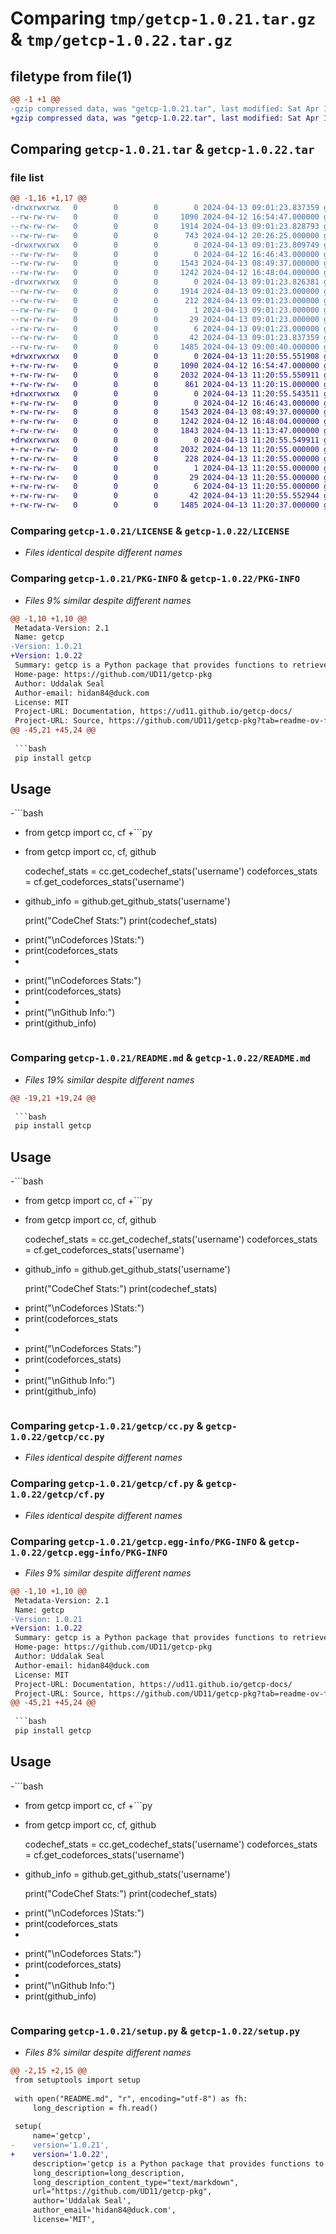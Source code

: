 # Comparing `tmp/getcp-1.0.21.tar.gz` & `tmp/getcp-1.0.22.tar.gz`

## filetype from file(1)

```diff
@@ -1 +1 @@
-gzip compressed data, was "getcp-1.0.21.tar", last modified: Sat Apr 13 09:01:23 2024, max compression
+gzip compressed data, was "getcp-1.0.22.tar", last modified: Sat Apr 13 11:20:55 2024, max compression
```

## Comparing `getcp-1.0.21.tar` & `getcp-1.0.22.tar`

### file list

```diff
@@ -1,16 +1,17 @@
-drwxrwxrwx   0        0        0        0 2024-04-13 09:01:23.837359 getcp-1.0.21/
--rw-rw-rw-   0        0        0     1090 2024-04-12 16:54:47.000000 getcp-1.0.21/LICENSE
--rw-rw-rw-   0        0        0     1914 2024-04-13 09:01:23.828793 getcp-1.0.21/PKG-INFO
--rw-rw-rw-   0        0        0      743 2024-04-12 20:26:25.000000 getcp-1.0.21/README.md
-drwxrwxrwx   0        0        0        0 2024-04-13 09:01:23.809749 getcp-1.0.21/getcp/
--rw-rw-rw-   0        0        0        0 2024-04-12 16:46:43.000000 getcp-1.0.21/getcp/__init__.py
--rw-rw-rw-   0        0        0     1543 2024-04-13 08:49:37.000000 getcp-1.0.21/getcp/cc.py
--rw-rw-rw-   0        0        0     1242 2024-04-12 16:48:04.000000 getcp-1.0.21/getcp/cf.py
-drwxrwxrwx   0        0        0        0 2024-04-13 09:01:23.826381 getcp-1.0.21/getcp.egg-info/
--rw-rw-rw-   0        0        0     1914 2024-04-13 09:01:23.000000 getcp-1.0.21/getcp.egg-info/PKG-INFO
--rw-rw-rw-   0        0        0      212 2024-04-13 09:01:23.000000 getcp-1.0.21/getcp.egg-info/SOURCES.txt
--rw-rw-rw-   0        0        0        1 2024-04-13 09:01:23.000000 getcp-1.0.21/getcp.egg-info/dependency_links.txt
--rw-rw-rw-   0        0        0       29 2024-04-13 09:01:23.000000 getcp-1.0.21/getcp.egg-info/requires.txt
--rw-rw-rw-   0        0        0        6 2024-04-13 09:01:23.000000 getcp-1.0.21/getcp.egg-info/top_level.txt
--rw-rw-rw-   0        0        0       42 2024-04-13 09:01:23.837359 getcp-1.0.21/setup.cfg
--rw-rw-rw-   0        0        0     1485 2024-04-13 09:00:40.000000 getcp-1.0.21/setup.py
+drwxrwxrwx   0        0        0        0 2024-04-13 11:20:55.551908 getcp-1.0.22/
+-rw-rw-rw-   0        0        0     1090 2024-04-12 16:54:47.000000 getcp-1.0.22/LICENSE
+-rw-rw-rw-   0        0        0     2032 2024-04-13 11:20:55.550911 getcp-1.0.22/PKG-INFO
+-rw-rw-rw-   0        0        0      861 2024-04-13 11:20:15.000000 getcp-1.0.22/README.md
+drwxrwxrwx   0        0        0        0 2024-04-13 11:20:55.543511 getcp-1.0.22/getcp/
+-rw-rw-rw-   0        0        0        0 2024-04-12 16:46:43.000000 getcp-1.0.22/getcp/__init__.py
+-rw-rw-rw-   0        0        0     1543 2024-04-13 08:49:37.000000 getcp-1.0.22/getcp/cc.py
+-rw-rw-rw-   0        0        0     1242 2024-04-12 16:48:04.000000 getcp-1.0.22/getcp/cf.py
+-rw-rw-rw-   0        0        0     1843 2024-04-13 11:13:47.000000 getcp-1.0.22/getcp/github.py
+drwxrwxrwx   0        0        0        0 2024-04-13 11:20:55.549911 getcp-1.0.22/getcp.egg-info/
+-rw-rw-rw-   0        0        0     2032 2024-04-13 11:20:55.000000 getcp-1.0.22/getcp.egg-info/PKG-INFO
+-rw-rw-rw-   0        0        0      228 2024-04-13 11:20:55.000000 getcp-1.0.22/getcp.egg-info/SOURCES.txt
+-rw-rw-rw-   0        0        0        1 2024-04-13 11:20:55.000000 getcp-1.0.22/getcp.egg-info/dependency_links.txt
+-rw-rw-rw-   0        0        0       29 2024-04-13 11:20:55.000000 getcp-1.0.22/getcp.egg-info/requires.txt
+-rw-rw-rw-   0        0        0        6 2024-04-13 11:20:55.000000 getcp-1.0.22/getcp.egg-info/top_level.txt
+-rw-rw-rw-   0        0        0       42 2024-04-13 11:20:55.552944 getcp-1.0.22/setup.cfg
+-rw-rw-rw-   0        0        0     1485 2024-04-13 11:20:37.000000 getcp-1.0.22/setup.py
```

### Comparing `getcp-1.0.21/LICENSE` & `getcp-1.0.22/LICENSE`

 * *Files identical despite different names*

### Comparing `getcp-1.0.21/PKG-INFO` & `getcp-1.0.22/PKG-INFO`

 * *Files 9% similar despite different names*

```diff
@@ -1,10 +1,10 @@
 Metadata-Version: 2.1
 Name: getcp
-Version: 1.0.21
+Version: 1.0.22
 Summary: getcp is a Python package that provides functions to retrieve stats from Competitive Programming platforms. Currently, it supports fetching stats from CodeChef and Codeforces.
 Home-page: https://github.com/UD11/getcp-pkg
 Author: Uddalak Seal
 Author-email: hidan84@duck.com
 License: MIT
 Project-URL: Documentation, https://ud11.github.io/getcp-docs/
 Project-URL: Source, https://github.com/UD11/getcp-pkg?tab=readme-ov-file
@@ -45,21 +45,24 @@
 
 ```bash
 pip install getcp
 ```
 
 ## Usage
 
-```bash
-    from getcp import cc, cf
+```py
+    from getcp import cc, cf, github
     
     codechef_stats = cc.get_codechef_stats('username')
     codeforces_stats = cf.get_codeforces_stats('username')
+    github_info = github.get_github_stats('username')
     
     print("CodeChef Stats:")
     print(codechef_stats)
     
-    print("\nCodeforces )Stats:")
-    print(codeforces_stats
-
+    print("\nCodeforces Stats:")
+    print(codeforces_stats)
+    
+    print("\nGithub Info:")
+    print(github_info)
 
 ```
```

### Comparing `getcp-1.0.21/README.md` & `getcp-1.0.22/README.md`

 * *Files 19% similar despite different names*

```diff
@@ -19,21 +19,24 @@
 
 ```bash
 pip install getcp
 ```
 
 ## Usage
 
-```bash
-    from getcp import cc, cf
+```py
+    from getcp import cc, cf, github
     
     codechef_stats = cc.get_codechef_stats('username')
     codeforces_stats = cf.get_codeforces_stats('username')
+    github_info = github.get_github_stats('username')
     
     print("CodeChef Stats:")
     print(codechef_stats)
     
-    print("\nCodeforces )Stats:")
-    print(codeforces_stats
-
+    print("\nCodeforces Stats:")
+    print(codeforces_stats)
+    
+    print("\nGithub Info:")
+    print(github_info)
 
 ```
```

### Comparing `getcp-1.0.21/getcp/cc.py` & `getcp-1.0.22/getcp/cc.py`

 * *Files identical despite different names*

### Comparing `getcp-1.0.21/getcp/cf.py` & `getcp-1.0.22/getcp/cf.py`

 * *Files identical despite different names*

### Comparing `getcp-1.0.21/getcp.egg-info/PKG-INFO` & `getcp-1.0.22/getcp.egg-info/PKG-INFO`

 * *Files 9% similar despite different names*

```diff
@@ -1,10 +1,10 @@
 Metadata-Version: 2.1
 Name: getcp
-Version: 1.0.21
+Version: 1.0.22
 Summary: getcp is a Python package that provides functions to retrieve stats from Competitive Programming platforms. Currently, it supports fetching stats from CodeChef and Codeforces.
 Home-page: https://github.com/UD11/getcp-pkg
 Author: Uddalak Seal
 Author-email: hidan84@duck.com
 License: MIT
 Project-URL: Documentation, https://ud11.github.io/getcp-docs/
 Project-URL: Source, https://github.com/UD11/getcp-pkg?tab=readme-ov-file
@@ -45,21 +45,24 @@
 
 ```bash
 pip install getcp
 ```
 
 ## Usage
 
-```bash
-    from getcp import cc, cf
+```py
+    from getcp import cc, cf, github
     
     codechef_stats = cc.get_codechef_stats('username')
     codeforces_stats = cf.get_codeforces_stats('username')
+    github_info = github.get_github_stats('username')
     
     print("CodeChef Stats:")
     print(codechef_stats)
     
-    print("\nCodeforces )Stats:")
-    print(codeforces_stats
-
+    print("\nCodeforces Stats:")
+    print(codeforces_stats)
+    
+    print("\nGithub Info:")
+    print(github_info)
 
 ```
```

### Comparing `getcp-1.0.21/setup.py` & `getcp-1.0.22/setup.py`

 * *Files 8% similar despite different names*

```diff
@@ -2,15 +2,15 @@
 from setuptools import setup
 
 with open("README.md", "r", encoding="utf-8") as fh:
     long_description = fh.read()
 
 setup(
     name='getcp',
-    version='1.0.21',
+    version='1.0.22',
     description='getcp is a Python package that provides functions to retrieve stats from Competitive Programming platforms. Currently, it supports fetching stats from CodeChef and Codeforces.',
     long_description=long_description,
     long_description_content_type="text/markdown",
     url="https://github.com/UD11/getcp-pkg",
     author='Uddalak Seal',
     author_email='hidan84@duck.com',
     license='MIT',
```

